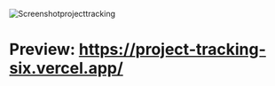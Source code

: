 ![Screenshotprojecttracking](https://user-images.githubusercontent.com/77617593/117160329-4ef67480-adc1-11eb-97c4-5d3c8cb36695.png)

# Preview: https://project-tracking-six.vercel.app/
